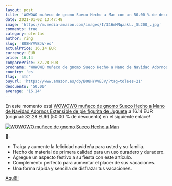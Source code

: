 ```yaml
---
layout: post
title: 'WOWOWO muñeco de gnomo Sueco Hecho a Man con un 50.00 % de descuento'
date: 2021-01-02 13:47:48
image: 'https://m.media-amazon.com/images/I/316mMNqaakL._SL200_.jpg'
comments: true
category: ofertas
author: ring
slug: 'B08HYVVBJV-es'
actualPrice: 16.14 EUR
currency: EUR
price: 16.14
comparePrice: 32.28 EUR
prodname: 'WOWOWO muñeco de gnomo Sueco Hecho a Mano de Navidad Adornos Extensible de pie figurita de Juguete'
country: 'es'
flag: '🇪🇸'
buyurl: 'https://www.amazon.es/dp/B08HYVVBJV/?tag=tolees-21'
descuento: '50.00'
average: '16.14'
---
```


En este momento está [WOWOWO muñeco de gnomo Sueco Hecho a Mano de Navidad Adornos Extensible de pie figurita de Juguete](https://www.amazon.es/dp/B08HYVVBJV/?tag=tolees-21) a 16.14 EUR (original: 32.28 EUR) (50.00 %  de descuento) en el siguiente enlace!

[![WOWOWO muñeco de gnomo Sueco Hecho a Man](https://m.media-amazon.com/images/I/316mMNqaakL._SL200_.jpg)](https://www.amazon.es/dp/B08HYVVBJV/?tag=tolees-21)

🔎:

- Traiga y aumente la felicidad navideña para usted y su familia.
- Hecho de material de primera calidad para un uso duradero y duradero.
- Agregue un aspecto festivo a su fiesta con este artículo.
- Complemento perfecto para aumentar el placer de sus vacaciones.
- Una forma rápida y sencilla de disfrazar tus vacaciones.

[Aquí!!!](https://www.amazon.es/dp/B08HYVVBJV/?tag=tolees-21)
